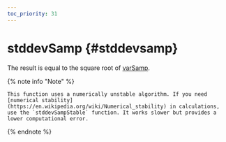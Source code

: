 ```yaml
---
toc_priority: 31
---
```


# stddevSamp {#stddevsamp}

The result is equal to the square root of [varSamp](../../../sql-reference/aggregate-functions/reference/varsamp.md).

{% note info "Note" %}

    This function uses a numerically unstable algorithm. If you need [numerical stability](https://en.wikipedia.org/wiki/Numerical_stability) in calculations, use the `stddevSampStable` function. It works slower but provides a lower computational error.

{% endnote %}
